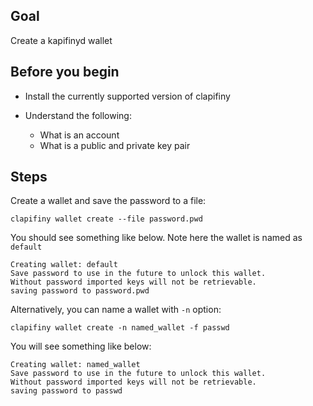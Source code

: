 ## Goal

Create a kapifinyd wallet

## Before you begin

* Install the currently supported version of clapifiny

* Understand the following:
  * What is an account
  * What is a public and private key pair

## Steps

Create a wallet and save the password to a file:

```shell
clapifiny wallet create --file password.pwd
```

You should see something like below. Note here the wallet is named as `default`

```shell
Creating wallet: default
Save password to use in the future to unlock this wallet.
Without password imported keys will not be retrievable.
saving password to password.pwd
```

Alternatively, you can name a wallet with `-n` option:

```shell
clapifiny wallet create -n named_wallet -f passwd
```

You will see something like below:

```shell
Creating wallet: named_wallet
Save password to use in the future to unlock this wallet.
Without password imported keys will not be retrievable.
saving password to passwd
```
